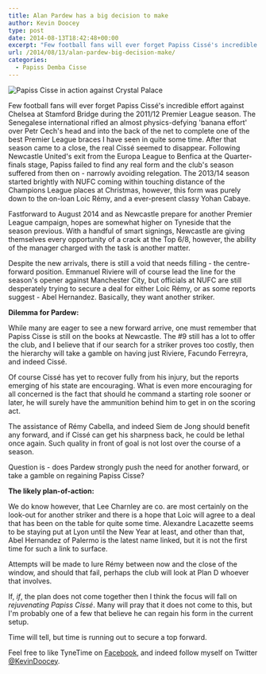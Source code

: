 ```yaml
---
title: Alan Pardew has a big decision to make
author: Kevin Doocey
type: post
date: 2014-08-13T18:42:48+00:00
excerpt: "Few football fans will ever forget Papiss Cissé's incredible effort against Chelsea at Stamford Bridge during the 2011/12 Premier League season. The Senegalese international rifled.."
url: /2014/08/13/alan-pardew-big-decision-make/
categories:
  - Papiss Demba Cisse
---
```


![Papiss Cisse in action against Crystal Palace](https://www.tynetime.com/wp-content/uploads/2014/08/Papiss-Cisse-NUFC-Crystal-Palace.jpg "isse - Currently recovering from a nasty knee injury suffered last season")

Few football fans will ever forget Papiss Cissé's incredible effort against Chelsea at Stamford Bridge during the 2011/12 Premier League season. The Senegalese international rifled an almost physics-defying 'banana effort' over Petr Cech's head and into the back of the net to complete one of the best Premier League braces I have seen in quite some time. After that season came to a close, the real Cissé seemed to disappear. Following Newcastle United's exit from the Europa League to Benfica at the Quarter-finals stage, Papiss failed to find any real form and the club's season suffered from then on - narrowly avoiding relegation. The 2013/14 season started brightly with NUFC coming within touching distance of the Champions League places at Christmas, however, this form was purely down to the on-loan Loic Rémy, and a ever-present classy Yohan Cabaye.

Fastforward to August 2014 and as Newcastle prepare for another Premier League campaign, hopes are somewhat higher on Tyneside that the season previous. With a handful of smart signings, Newcastle are giving themselves every opportunity of a crack at the Top 6/8, however, the ability of the manager charged with the task is another matter.

Despite the new arrivals, there is still a void that needs filling - the centre-forward position. Emmanuel Riviere will of course lead the line for the season's opener against Manchester City, but officials at NUFC are still desperately trying to secure a deal for either Loic Rémy, or as some reports suggest - Abel Hernandez. Basically, they want another striker.

**Dilemma for Pardew:**

While many are eager to see a new forward arrive, one must remember that Papiss Cisse is still on the books at Newcastle. The #9 still has a lot to offer the club, and I believe that if our search for a striker proves too costly, then the hierarchy will take a gamble on having just Riviere, Facundo Ferreyra, and indeed Cissé.

Of course Cissé has yet to recover fully from his injury, but the reports emerging of his state are encouraging. What is even more encouraging for all concerned is the fact that should he command a starting role sooner or later, he will surely have the ammunition behind him to get in on the scoring act.

The assistance of Rémy Cabella, and indeed Siem de Jong should benefit any forward, and if Cissé can get his sharpness back, he could be lethal once again. Such quality in front of goal is not lost over the course of a season.

Question is - does Pardew strongly push the need for another forward, or take a gamble on regaining Papiss Cisse?

**The likely plan-of-action:**

We do know however, that Lee Charnley are co. are most certainly on the look-out for another striker and there is a hope that Loic will agree to a deal that has been on the table for quite some time. Alexandre Lacazette seems to be staying put at Lyon until the New Year at least, and other than that, Abel Hernandez of Palermo is the latest name linked, but it is not the first time for such a link to surface.

Attempts will be made to lure Rémy between now and the close of the window, and should that fail, perhaps the club will look at Plan D whoever that involves.

If, _if_, the plan does not come together then I think the focus will fall on _rejuvenating Papiss Cissé_. Many will pray that it does not come to this, but I'm probably one of a few that believe he can regain his form in the current setup.

Time will tell, but time is running out to secure a top forward.

Feel free to like TyneTime on [Facebook](http://www.facebook.com/tynetime "tyne time"), and indeed follow myself on Twitter [@KevinDoocey](https://twitter.com/KevinDoocey "doocey").

